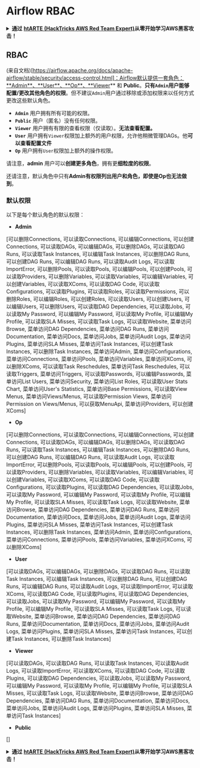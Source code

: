 # Airflow RBAC

<details>

<summary><strong>通过</strong> <a href="https://training.hacktricks.xyz/courses/arte"><strong>htARTE (HackTricks AWS Red Team Expert)</strong></a><strong>从零开始学习AWS黑客攻击！</strong></summary>

支持HackTricks的其他方式：

* 如果您想在**HackTricks中看到您的公司广告**或**下载HackTricks的PDF**，请查看[**订阅计划**](https://github.com/sponsors/carlospolop)！
* 获取[**官方的PEASS & HackTricks商品**](https://peass.creator-spring.com)
* 探索[**PEASS家族**](https://opensea.io/collection/the-peass-family)，我们独家的[**NFTs系列**](https://opensea.io/collection/the-peass-family)
* **加入** 💬 [**Discord群组**](https://discord.gg/hRep4RUj7f) 或 [**telegram群组**](https://t.me/peass) 或在 **Twitter** 🐦 上**关注**我 [**@hacktricks_live**](https://twitter.com/hacktricks_live)**。**
* **通过向** [**HackTricks**](https://github.com/carlospolop/hacktricks) 和 [**HackTricks Cloud**](https://github.com/carlospolop/hacktricks-cloud) github仓库提交PR来分享您的黑客技巧。

</details>

## RBAC

(来自文档)[https://airflow.apache.org/docs/apache-airflow/stable/security/access-control.html]：Airflow默认提供一套角色：**Admin**、**User**、**Op**、**Viewer** 和 **Public**。**只有`Admin`**用户能够**配置/更改其他角色的权限**。但不建议`Admin`用户通过移除或添加权限来以任何方式更改这些默认角色。

* **`Admin`** 用户拥有所有可能的权限。
* **`Public`** 用户（匿名）没有任何权限。
* **`Viewer`** 用户拥有有限的查看权限（仅读取）。**无法查看配置。**
* **`User`** 用户拥有`Viewer`权限加上额外的用户权限，允许他稍微管理DAGs。他**可以查看配置文件**
* **`Op`** 用户拥有`User`权限加上额外的操作权限。

请注意，**admin** 用户可以**创建更多角色**，拥有更**细粒度的权限**。

还请注意，默认角色中只有**Admin有权限列出用户和角色，即使是Op也无法做到**。

### 默认权限

以下是每个默认角色的默认权限：

* **Admin**

\[可以删除Connections, 可以读取Connections, 可以编辑Connections, 可以创建Connections, 可以读取DAGs, 可以编辑DAGs, 可以删除DAGs, 可以读取DAG Runs, 可以读取Task Instances, 可以编辑Task Instances, 可以删除DAG Runs, 可以创建DAG Runs, 可以编辑DAG Runs, 可以读取Audit Logs, 可以读取ImportError, 可以删除Pools, 可以读取Pools, 可以编辑Pools, 可以创建Pools, 可以读取Providers, 可以删除Variables, 可以读取Variables, 可以编辑Variables, 可以创建Variables, 可以读取XComs, 可以读取DAG Code, 可以读取Configurations, 可以读取Plugins, 可以读取Roles, 可以读取Permissions, 可以删除Roles, 可以编辑Roles, 可以创建Roles, 可以读取Users, 可以创建Users, 可以编辑Users, 可以删除Users, 可以读取DAG Dependencies, 可以读取Jobs, 可以读取My Password, 可以编辑My Password, 可以读取My Profile, 可以编辑My Profile, 可以读取SLA Misses, 可以读取Task Logs, 可以读取Website, 菜单访问Browse, 菜单访问DAG Dependencies, 菜单访问DAG Runs, 菜单访问Documentation, 菜单访问Docs, 菜单访问Jobs, 菜单访问Audit Logs, 菜单访问Plugins, 菜单访问SLA Misses, 菜单访问Task Instances, 可以创建Task Instances, 可以删除Task Instances, 菜单访问Admin, 菜单访问Configurations, 菜单访问Connections, 菜单访问Pools, 菜单访问Variables, 菜单访问XComs, 可以删除XComs, 可以读取Task Reschedules, 菜单访问Task Reschedules, 可以读取Triggers, 菜单访问Triggers, 可以读取Passwords, 可以编辑Passwords, 菜单访问List Users, 菜单访问Security, 菜单访问List Roles, 可以读取User Stats Chart, 菜单访问User's Statistics, 菜单访问Base Permissions, 可以读取View Menus, 菜单访问Views/Menus, 可以读取Permission Views, 菜单访问Permission on Views/Menus, 可以获取MenuApi, 菜单访问Providers, 可以创建XComs]

* **Op**

\[可以删除Connections, 可以读取Connections, 可以编辑Connections, 可以创建Connections, 可以读取DAGs, 可以编辑DAGs, 可以删除DAGs, 可以读取DAG Runs, 可以读取Task Instances, 可以编辑Task Instances, 可以删除DAG Runs, 可以创建DAG Runs, 可以编辑DAG Runs, 可以读取Audit Logs, 可以读取ImportError, 可以删除Pools, 可以读取Pools, 可以编辑Pools, 可以创建Pools, 可以读取Providers, 可以删除Variables, 可以读取Variables, 可以编辑Variables, 可以创建Variables, 可以读取XComs, 可以读取DAG Code, 可以读取Configurations, 可以读取Plugins, 可以读取DAG Dependencies, 可以读取Jobs, 可以读取My Password, 可以编辑My Password, 可以读取My Profile, 可以编辑My Profile, 可以读取SLA Misses, 可以读取Task Logs, 可以读取Website, 菜单访问Browse, 菜单访问DAG Dependencies, 菜单访问DAG Runs, 菜单访问Documentation, 菜单访问Docs, 菜单访问Jobs, 菜单访问Audit Logs, 菜单访问Plugins, 菜单访问SLA Misses, 菜单访问Task Instances, 可以创建Task Instances, 可以删除Task Instances, 菜单访问Admin, 菜单访问Configurations, 菜单访问Connections, 菜单访问Pools, 菜单访问Variables, 菜单访问XComs, 可以删除XComs]

* **User**

\[可以读取DAGs, 可以编辑DAGs, 可以删除DAGs, 可以读取DAG Runs, 可以读取Task Instances, 可以编辑Task Instances, 可以删除DAG Runs, 可以创建DAG Runs, 可以编辑DAG Runs, 可以读取Audit Logs, 可以读取ImportError, 可以读取XComs, 可以读取DAG Code, 可以读取Plugins, 可以读取DAG Dependencies, 可以读取Jobs, 可以读取My Password, 可以编辑My Password, 可以读取My Profile, 可以编辑My Profile, 可以读取SLA Misses, 可以读取Task Logs, 可以读取Website, 菜单访问Browse, 菜单访问DAG Dependencies, 菜单访问DAG Runs, 菜单访问Documentation, 菜单访问Docs, 菜单访问Jobs, 菜单访问Audit Logs, 菜单访问Plugins, 菜单访问SLA Misses, 菜单访问Task Instances, 可以创建Task Instances, 可以删除Task Instances]

* **Viewer**

\[可以读取DAGs, 可以读取DAG Runs, 可以读取Task Instances, 可以读取Audit Logs, 可以读取ImportError, 可以读取XComs, 可以读取DAG Code, 可以读取Plugins, 可以读取DAG Dependencies, 可以读取Jobs, 可以读取My Password, 可以编辑My Password, 可以读取My Profile, 可以编辑My Profile, 可以读取SLA Misses, 可以读取Task Logs, 可以读取Website, 菜单访问Browse, 菜单访问DAG Dependencies, 菜单访问DAG Runs, 菜单访问Documentation, 菜单访问Docs, 菜单访问Jobs, 菜单访问Audit Logs, 菜单访问Plugins, 菜单访问SLA Misses, 菜单访问Task Instances]

* **Public**

\[]

<details>

<summary><strong>通过</strong> <a href="https://training.hacktricks.xyz/courses/arte"><strong>htARTE (HackTricks AWS Red Team Expert)</strong></a><strong>从零开始学习AWS黑客攻击！</strong></summary>

支持HackTricks的其他方式：

* 如果您想在**HackTricks中看到您的公司广告**或**下载HackTricks的PDF**，请查看[**订阅计划**](https://github.com/sponsors/carlospolop)！
* 获取[**官方的PEASS & HackTricks商品**](https://peass.creator-spring.com)
* 探索[**PEASS家族**](https://opensea.io/collection/the-peass-family)，我们独家的[**NFTs系列**](https://opensea.io/collection/the-peass-family)
* **加入** 💬 [**Discord群组**](https://discord.gg/hRep4RUj7f) 或 [**telegram群组**](https://t.me/peass) 或在 **Twitter** 🐦 上**关注**我 [**@hacktricks_live**](https://twitter.com/hacktricks_live)**。**
* **通过向** [**HackTricks**](https://github.com/carlospolop/hacktricks) 和 [**HackTricks Cloud**](https://github.com/carlospolop/hacktricks-cloud) github仓库提交PR来分享您的黑客技巧。

</details>
